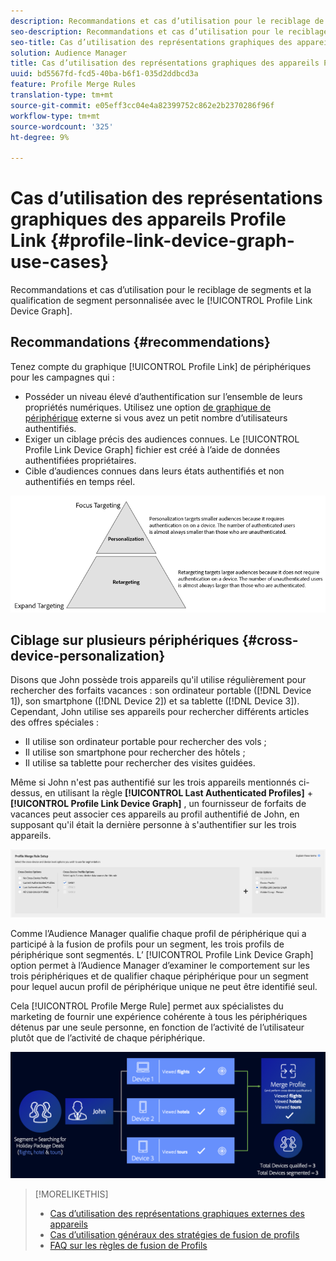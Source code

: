 ```yaml
---
description: Recommandations et cas d’utilisation pour le reciblage de segments et la qualification de segment personnalisée avec le graphique de périphérique Lien de Profil.
seo-description: Recommandations et cas d’utilisation pour le reciblage de segments et la qualification de segment personnalisée avec le graphique de périphérique Lien de Profil.
seo-title: Cas d’utilisation des représentations graphiques des appareils Profile Link
solution: Audience Manager
title: Cas d’utilisation des représentations graphiques des appareils Profile Link
uuid: bd5567fd-fcd5-40ba-b6f1-035d2ddbcd3a
feature: Profile Merge Rules
translation-type: tm+mt
source-git-commit: e05eff3cc04e4a82399752c862e2b2370286f96f
workflow-type: tm+mt
source-wordcount: '325'
ht-degree: 9%

---
```



# Cas d’utilisation des représentations graphiques des appareils Profile Link {#profile-link-device-graph-use-cases}

Recommandations et cas d’utilisation pour le reciblage de segments et la qualification de segment personnalisée avec le [!UICONTROL Profile Link Device Graph].

## Recommandations {#recommendations}

Tenez compte du graphique [!UICONTROL Profile Link] de périphériques pour les campagnes qui :

* Posséder un niveau élevé d’authentification sur l’ensemble de leurs propriétés numériques. Utilisez une option [de graphique de périphérique](merge-rule-definitions.md#device-options) externe si vous avez un petit nombre d’utilisateurs authentifiés.
* Exiger un ciblage précis des audiences connues. Le [!UICONTROL Profile Link Device Graph] fichier est créé à l’aide de données authentifiées propriétaires.
* Cible d’audiences connues dans leurs états authentifiés et non authentifiés en temps réel.

![](assets/merge-rule-triangle2.png)

## Ciblage sur plusieurs périphériques {#cross-device-personalization}

Disons que John possède trois appareils qu&#39;il utilise régulièrement pour rechercher des forfaits vacances : son ordinateur portable ([!DNL Device 1]), son smartphone ([!DNL Device 2]) et sa tablette ([!DNL Device 3]). Cependant, John utilise ses appareils pour rechercher différents articles des offres spéciales :

* Il utilise son ordinateur portable pour rechercher des vols ;
* Il utilise son smartphone pour rechercher des hôtels ;
* Il utilise sa tablette pour rechercher des visites guidées.

Même si John n&#39;est pas authentifié sur les trois appareils mentionnés ci-dessus, en utilisant la règle **[!UICONTROL Last Authenticated Profiles]** + **[!UICONTROL Profile Link Device Graph]** , un fournisseur de forfaits de vacances peut associer ces appareils au profil authentifié de John, en supposant qu&#39;il était la dernière personne à s&#39;authentifier sur les trois appareils.

![dernier-dispositif-graphique](assets/last-device-graph.png)

Comme l’Audience Manager qualifie chaque profil de périphérique qui a participé à la fusion de profils pour un segment, les trois profils de périphérique sont segmentés. L’ [!UICONTROL Profile Link Device Graph] option permet à l’Audience Manager d’examiner le comportement sur les trois périphériques et de qualifier chaque périphérique pour un segment pour lequel aucun profil de périphérique unique ne peut être identifié seul.

Cela [!UICONTROL Profile Merge Rule] permet aux spécialistes du marketing de fournir une expérience cohérente à tous les périphériques détenus par une seule personne, en fonction de l’activité de l’utilisateur plutôt que de l’activité de chaque périphérique.

![personnalisation sur plusieurs périphériques](assets/cross-device-personalization.png)

>[!MORELIKETHIS]
>
>* [Cas d’utilisation des représentations graphiques externes des appareils](external-graph-use-cases.md)
>* [Cas d’utilisation généraux des stratégies de fusion de profils](merge-rule-targeting-options.md)
>* [FAQ sur les règles de fusion de Profils](../../faq/faq-profile-merge.md)

